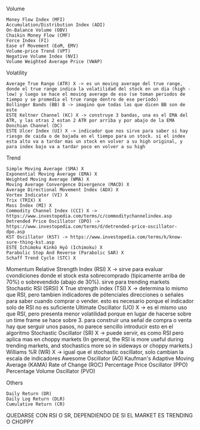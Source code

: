 Volume

    Money Flow Index (MFI)
    Accumulation/Distribution Index (ADI)
    On-Balance Volume (OBV)
    Chaikin Money Flow (CMF)
    Force Index (FI)
    Ease of Movement (EoM, EMV)
    Volume-price Trend (VPT)
    Negative Volume Index (NVI)
    Volume Weighted Average Price (VWAP)

Volatility

    Average True Range (ATR) X -> es un moving average del true range, donde el true range indica la volatilidad del stock en un dia (high - low) y luego se hace el moving average de eso (se toman periodos de tiempo y se promedia el true range dentro de ese periodo)
    Bollinger Bands (BB) B -> imagino que todas las que dicen BB son de este
    ESTE Keltner Channel (KC) X -> construye 3 bandas, una es el EMA del ATR, y las otras 2 estan 2 ATR por arriba y por abajo de la EMA
    Donchian Channel (DC)
    ESTE Ulcer Index (UI) X -> indicador que nos sirve para saber si hay riesgo de caida o de bajada en el tiempo para un stock. si el index esta alto va a tardar mas un stock en volver a su high original, y para index bajo va a tardar poco en volver a su high

Trend

    Simple Moving Average (SMA) X
    Exponential Moving Average (EMA) X
    Weighted Moving Average (WMA) X
    Moving Average Convergence Divergence (MACD) X
    Average Directional Movement Index (ADX) X
    Vortex Indicator (VI) X
    Trix (TRIX) X
    Mass Index (MI) X
    Commodity Channel Index (CCI) X -> https://www.investopedia.com/terms/c/commoditychannelindex.asp
    Detrended Price Oscillator (DPO) -> https://www.investopedia.com/terms/d/detrended-price-oscillator-dpo.asp
    KST Oscillator (KST) -> https://www.investopedia.com/terms/k/know-sure-thing-kst.asp
    ESTE Ichimoku Kinkō Hyō (Ichimoku) X
    Parabolic Stop And Reverse (Parabolic SAR) X
    Schaff Trend Cycle (STC) X

Momentum
    Relative Strength Index (RSI) X -> sirve para evaluar cvondiciones donde el stock esta sobrecomprado (tipicamente arriba de 70%) o sobrevendido (abajo de 30%). sirve para trending markets
    Stochastic RSI (SRSI) X
    True strength index (TSI) X -> determina lo mismo que RSI, pero tambien indicadores de pótenciales direcciones o señales para saber cuando comprar o vender. esto es necesario porque el indicador solo de RSI no es suficiente
    Ultimate Oscillator (UO) X -> es el mismo uso que RSI, pero presenta menor volatilidad porque en lugar de hacerse sobre un time frame se hace sobre 3. para construir una señal de compra o venta hay que serguir unos pasos, no parece sencillo introducir esto en el algoritmo
    Stochastic Oscillator (SR) X -> puede servir, es como RSI pero aplica mas en choppy markets (In general, the RSI is more useful during trending markets, and stochastics more so in sideways or choppy markets.)
    Williams %R (WR) X -> igual que el stochastic oscillator, solo cambian la escala de indicadores
    Awesome Oscillator (AO)
    Kaufman's Adaptive Moving Average (KAMA)
    Rate of Change (ROC)
    Percentage Price Oscillator (PPO)
    Percentage Volume Oscillator (PVO)

Others

    Daily Return (DR)
    Daily Log Return (DLR)
    Cumulative Return (CR)


QUEDARSE CON RSI O SR, DEPENDIENDO DE SI EL MARKET ES TRENDING O CHOPPY